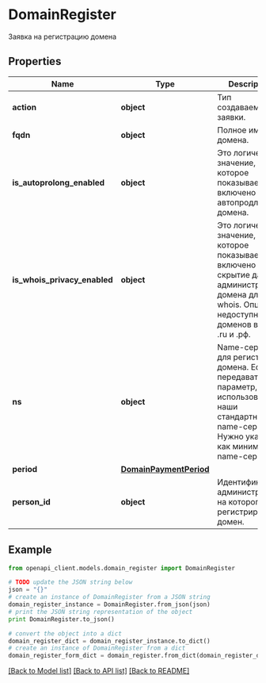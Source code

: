 # DomainRegister

Заявка на регистрацию домена

## Properties
Name | Type | Description | Notes
------------ | ------------- | ------------- | -------------
**action** | **object** | Тип создаваемой заявки. | 
**fqdn** | **object** | Полное имя домена. | 
**is_autoprolong_enabled** | **object** | Это логическое значение, которое показывает, включено ли автопродление домена. | [optional] 
**is_whois_privacy_enabled** | **object** | Это логическое значение, которое показывает, включено ли скрытие данных администратора домена для whois. Опция недоступна для доменов в зонах .ru и .рф. | [optional] 
**ns** | **object** | Name-серверы для регистрации домена. Если не передавать этот параметр, будут использованы наши стандартные name-серверы. Нужно указать как минимум 2 name-сервера. | [optional] 
**period** | [**DomainPaymentPeriod**](DomainPaymentPeriod.md) |  | [optional] 
**person_id** | **object** | Идентификатор администратора, на которого регистрируется домен. | 

## Example

```python
from openapi_client.models.domain_register import DomainRegister

# TODO update the JSON string below
json = "{}"
# create an instance of DomainRegister from a JSON string
domain_register_instance = DomainRegister.from_json(json)
# print the JSON string representation of the object
print DomainRegister.to_json()

# convert the object into a dict
domain_register_dict = domain_register_instance.to_dict()
# create an instance of DomainRegister from a dict
domain_register_form_dict = domain_register.from_dict(domain_register_dict)
```
[[Back to Model list]](../README.md#documentation-for-models) [[Back to API list]](../README.md#documentation-for-api-endpoints) [[Back to README]](../README.md)


